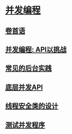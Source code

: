 # [并发编程](README.md)
## [卷首语](issue-2-0-FangYiXiong.md)
## [并发编程: API以挑战](issue-2-1-beyondvincent.md)
## [常见的后台实践](ssue-2-2-onevcat.md)
## [底层并发API](issue-2-3-webfrogs.md)
## [线程安全类的设计](issue-2-4-onevcat.md)
## [测试并发程序](issue-2-5-riven.md)
